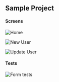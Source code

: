 ## Sample Project

#### Screens

![Home](image.png)

![New User](image-1.png)

![Update User](image-2.png)


#### Tests

![Form tests](image-3.png)
